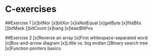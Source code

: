 # C-exercises
##Exercise 1
[x]bitNor
[x]bitXor
[x]isNotEqual
[x]getByte
[x]fitsBits
[]bitMask
[]bitCount
[x]bang
[x]leastBitPos

##Exercise 2
[x]Reverse an array
[x]First whitespace-separated word
[x]Box-and-arrow diagram
[x]Little vs. big endian
[]Binary search tree
[x]Function pointers basics
